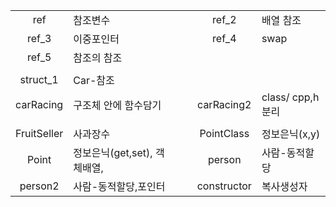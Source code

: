 ||||||
|:---:|:---|---|:---:|:---|
|ref|참조변수|　|ref_2|배열 참조|
|ref_3|이중포인터||ref_4|swap|
|ref_5|참조의 참조||||
||||||
|struct_1|Car-참조||||
|carRacing|구조체 안에 함수담기||carRacing2|class/ cpp,h분리|
||||||
|FruitSeller|사과장수||PointClass|정보은닉(x,y)|
|Point|정보은닉(get,set), 객체배열,||person|사람-동적할당|
|person2|사람-동적할당,포인터||constructor|복사생성자|
